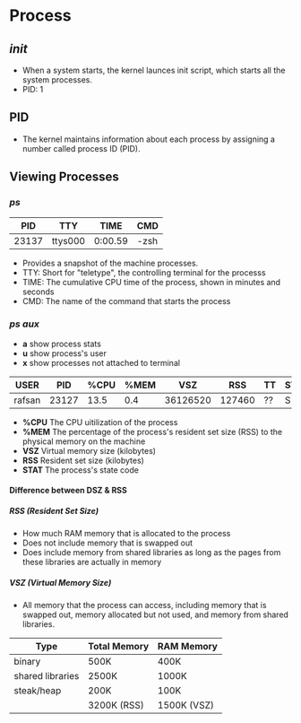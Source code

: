 # Process
## *init* 
* When a system starts, the kernel launces init script, which starts all the system processes. 
* PID: 1
## PID
* The kernel maintains information about each process by assigning a number called process ID (PID).
## Viewing Processes
### *ps*
| PID    | TTY      | TIME    | CMD  |
| ------ | -------- | ------- | ---- |
| 23137  | ttys000  | 0:00.59 | -zsh |
* Provides a snapshot of the machine processes.
* TTY: Short for "teletype", the controlling terminal for the processs
* TIME: The cumulative CPU time of the process, shown in minutes and seconds
* CMD: The name of the command that starts the process

### *ps aux*
* **a** show process stats
* **u** show process's user
* **x** show processes not attached to terminal

| USER    | PID   | %CPU  | %MEM | VSZ      | RSS    | TT | STAT | STARTED | TIME    | COMMAND          | 
| -       | -     | -     | -    | -        | -      | -  | -    | -       | -       | -                |
| rafsan  | 23127 | 13.5  | 0.4  | 36126520 | 127460 | ?? | S    | Thu12PM | 2:18.27 | /usr/libexec/dmd |

* **%CPU** The CPU uitilization of the process
* **%MEM** The percentage of the process's resident set size (RSS) to the physical memory on the machine
* **VSZ** Virtual memory size (kilobytes)
* **RSS** Resident set size (kilobytes)
* **STAT** The process's state code

#### Difference between DSZ & RSS
##### RSS (Resident Set Size)
* How much RAM memory that is allocated to the process
* Does not include memory that is swapped out
* Does include memory from shared libraries as long as the pages from these libraries are actually in memory

##### VSZ (Virtual Memory Size)
* All memory that the process can access, including memory that is swapped out, memory allocated but not used, and memory from shared libraries. 

| Type             | Total Memory | RAM Memory  |
| -                | -            | -           |
| binary           | 500K         | 400K        |
| shared libraries | 2500K        | 1000K       | 
| steak/heap       | 200K         | 100K        |
|                  | 3200K (RSS)  | 1500K (VSZ) |

